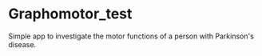 # Graphomotor_test
Simple app to investigate the motor functions of a person with Parkinson's disease.
